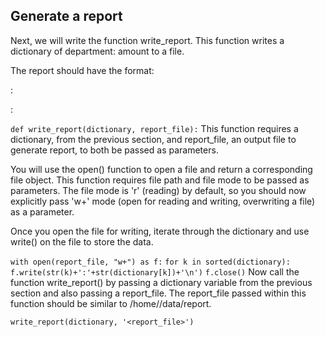 ## Generate a report
Next, we will write the function write_report. This function writes a dictionary of department: amount to a file.

The report should have the format:

<department1>: <amount1>

<department2>: <amount2>

`def write_report(dictionary, report_file):`
This function requires a dictionary, from the previous section, and report_file, an output file to generate report, to both be passed as parameters.

You will use the open() function to open a file and return a corresponding file object. This function requires file path and file mode to be passed as parameters. The file mode is 'r' (reading) by default, so you should now explicitly pass 'w+' mode (open for reading and writing, overwriting a file) as a parameter.

Once you open the file for writing, iterate through the dictionary and use write() on the file to store the data.

  `with open(report_file, "w+") as f:`
    `for k in sorted(dictionary):`
      `f.write(str(k)+':'+str(dictionary[k])+'\n')`
    `f.close()`
Now call the function write_report() by passing a dictionary variable from the previous section and also passing a report_file. The report_file passed within this function should be similar to /home/<username>/data/report.

`write_report(dictionary, '<report_file>')`